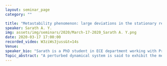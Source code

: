 ```yaml
---
layout: seminar_page
category: ""

title: "Metastability phenomenon: large deviations in the stationary regime "
speaker: Sarath A. Y.
img: assets/img/seminars/2020/March-17-2020_Sarath A. Y.png
date: 2020-03-17 17:00:00 
recorded_video: W3ziWs3juss&t=14s
Venue: 
speaker_bio: "Sarath is a PhD student in ECE department working with Prof. Rajesh Sundaresan"
Topic_abstract: "A perturbed dynamical system is said to exhibit the metastability phenomenon when it behaves very differently over different time scales. Many networked systems such as load balancing networks, WiFi networks, etc. exhibit such phenomenon when there are multiple stable operating points in the system. One approach to quantify the metastability phenomenon is to study large deviations of this perturbed dynamics in the stationary regime. This talk will provide an overview of various techniques (in the existing literature) to obtain large deviations in the stationary regime from process-level large deviations."
---
```


